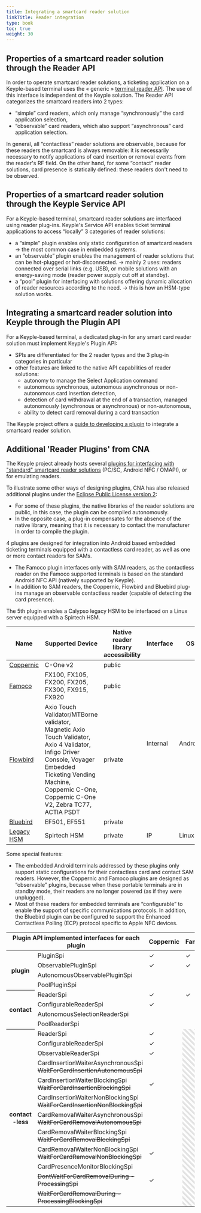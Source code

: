 ```yaml
---
title: Integrating a smartcard reader solution
linkTitle: Reader integration
type: book
toc: true
weight: 30
---
```

## Properties of a smartcard reader solution through the Reader API
In order to operate smartcard reader solutions, a ticketing application on a Keyple-based terminal uses the « generic » [terminal reader API](https://terminal-api.calypsonet.org/specifications/reader-layer/reader-api/).
The use of this interface is independent of the Keyple solution. The Reader API categorizes the smartcard readers into 2 types:
- “simple” card readers, which only manage “synchronously” the card application selection,
- “observable” card readers, which also support “asynchronous” card application selection.

In general, all “contactless” reader solutions are observable, because for these readers the smartcard is always removable: it is necessarily necessary to notify applications of card insertion or removal events from the reader's RF field.
On the other hand, for some “contact” reader solutions, card presence is statically defined: these readers don't need to be observed.

## Properties of a smartcard reader solution through the Keyple Service API
For a Keyple-based terminal, smartcard reader solutions are interfaced using reader plug-ins. Keyple's Service API enables ticket terminal applications to access “locally” 3 categories of reader solutions:
- a “simple” plugin enables only static configuration of smartcard readers → the most common case in embedded systems.
- an “observable” plugin enables the management of reader solutions that can be hot-plugged or hot-disconnected. → mainly 2 uses: readers connected over serial links (e.g. USB), or mobile solutions with an energy-saving mode (reader power supply cut off at standby).
- a “pool” plugin for interfacing with solutions offering dynamic allocation of reader resources according to the need. → this is how an HSM-type solution works.

## Integrating a smartcard reader solution into Keyple through the Plugin API
For a Keyple-based terminal, a dedicated plug-in for any smart card reader solution must implement Keyple's Plugin API:
- SPIs are differentiated for the 2 reader types and the 3 plug-in categories in particular
- other features are linked to the native API capabilities of reader solutions:
    - autonomy to manage the Select Application command
    - autonomous synchronous, autonomous asynchronous or non-autonomous card insertion detection,
    - detection of card withdrawal at the end of a transaction, managed autonomously (synchronous or asynchronous) or non-autonomous,
    - ability to detect card removal during a card transaction

The Keyple project offers a [guide to developing a plugin](https://keyple.org/learn/developer-guide/reader-plugin-add-on/) to integrate a smartcard reader solution.

## Additional 'Reader Plugins' from CNA
The Keyple project already hosts several [plugins for interfacing with "standard" smartcard reader solutions](https://keyple.org/components/standard-reader-plugins/) (PC/SC, Android NFC / OMAPI), or for emulating readers.

To illustrate some other ways of designing plugins, CNA has also released additional plugins under the [Eclipse Public License version 2](https://www.eclipse.org/legal/epl-2.0/):
- For some of these plugins, the native libraries of the reader solutions are public, in this case, the plugin can be compiled autonomously.
- In the opposite case, a plug-in compensates for the absence of the native library, meaning that it is necessary to contact the manufacturer in order to compile the plugin.

4 plugins are designed for integration into Android based embedded ticketing terminals equipped with a contactless card reader, as well as one or more contact readers for SAMs.
- The Famoco plugin interfaces only with SAM readers, as the contactless reader on the Famoco supported terminals is based on the standard Android NFC API (natively supported by Keyple).
- In addition to SAM readers, the Coppernic, Flowbird and Bluebird plug-ins manage an observable contactless reader (capable of detecting the card presence).

The 5th plugin enables a Calypso legacy HSM to be interfaced on a Linux server equipped with a Spirtech HSM.

<table id="external-resource-table-1" class="table table-striped">
    <thead>
    <tr>
        <th scope="col" class="text-center">Name</th>
        <th scope="col" class="text-center">Supported Device</th>
        <th scope="col" class="text-center">Native reader library accessibility</th>
        <th scope="col" class="text-center">Interface</th>
        <th scope="col" class="text-center">OS</th>
        <th scope="col" class="text-center">Language</th>
    </tr>
    </thead>
    <tbody id="external-resource-table-1-content">
    <tr>
        <td class="text-center"><a href="https://github.com/calypsonet/keyple-plugin-cna-coppernic-cone2-java-lib" target="_blank" rel="noopener">Coppernic</a></td>
        <td class="text-center">C-One v2</td>
        <td class="text-center">public</td>
        <td class="text-center" rowspan="4">Internal</td>
        <td class="text-center" rowspan="4">Android</td>
        <td class="text-center" rowspan="4">Kotlin</td>
    </tr>
    <tr>
        <td class="text-center"><a href="https://github.com/calypsonet/keyple-plugin-cna-famoco-se-communication-java-lib" target="_blank" rel="noopener">Famoco</a></td>
        <td class="text-center">FX100, FX105, FX200, FX205, FX300, FX915, FX920</td>
        <td class="text-center">public</td>
    </tr>
    <tr>
        <td class="text-center"><a href="https://github.com/calypsonet/keyple-plugin-cna-flowbird-android-java-lib" target="_blank" rel="noopener">Flowbird</a></td>
        <td class="text-center">Axio Touch Validator/MTBorne validator, Magnetic Axio Touch Validator, Axio 4 Validator, Infigo Driver Console, Voyager Embedded Ticketing Vending Machine, Coppernic C-One, Coppernic C-One V2, Zebra TC77, ACTIA PSDT</td>
        <td class="text-center">private</td>
    </tr>
    <tr>
        <td class="text-center"><a href="https://github.com/calypsonet/keyple-plugin-cna-bluebird-specific-nfc-java-lib" target="_blank" rel="noopener">Bluebird</a></td>
        <td class="text-center">EF501, EF551</td>
        <td class="text-center">private</td>
    </tr>
    <tr>
        <td class="text-center"><a href="https://github.com/calypsonet/keyple-plugin-cna-legacyhsm-java-lib" target="_blank" rel="noopener">Legacy HSM</a></td>
        <td class="text-center">Spirtech HSM</td>
        <td class="text-center">private</td>
        <td class="text-center">IP</td>
        <td class="text-center">Linux</td>
        <td class="text-center">Java</td>
    </tr>
    </tbody>
</table>

Some special features:
- The embedded Android terminals addressed by these plugins only support static configurations for their contactless card and contact SAM readers. However, the Coppernic and Famoco plugins are designed as “observable” plugins, because when these portable terminals are in standby mode, their readers are no longer powered (as if they were unplugged).
- Most of these readers for embedded terminals are “configurable” to enable the support of specific communications protocols. In addition, the Bluebird plugin can be configured to support the Enhanced Contactless Polling (ECP) protocol specific to Apple NFC devices.
<script type="text/javascript">
document.body.onload = function() {
    initExternalResourceTable("external-resource-table-1");
    initExternalResourceTable("external-resource-table-2");
    initExternalResourceTable("external-resource-table-3");
};
</script>

<style>
    .hachured {
        background-image: repeating-linear-gradient(
        45deg,
        transparent,
        transparent 5px,
        rgba(0, 0, 0, 0.1) 5px,
        rgba(0, 0, 0, 0.1) 10px
        );
        color: black;
    }
</style>
<table>
	<thead>
		<tr>
			<th scope="col" colspan="2">Plugin API implemented interfaces for each plugin</th>
			<th scope="col">Coppernic</th>
			<th scope="col">Famoco</th>
			<th scope="col">Flowbird</th>
			<th scope="col">Bluebird</th>
			<th scope="col">Legacy<br>HSM</th>			
		</tr>
	</thead>
	<tbody>
		<tr>
			<th scope="rowgroup" rowspan="4">plugin</th>
			<td>PluginSpi</td>
			<td>✓</td>
			<td>✓</td>
			<td>✓</td>
			<td>✓</td>
			<td>✓</td>
		</tr>
		<tr>
			<td>ObservablePluginSpi</td>
			<td>✓</td>
			<td>✓</td>
			<td></td>
			<td></td>
			<td></td>
		</tr>
		<tr>
			<td>AutonomousObservablePluginSpi</td>
			<td></td>
			<td></td>
			<td></td>
			<td></td>
			<td></td>
		</tr>
		<tr>
			<td>PoolPluginSpi</td>
			<td></td>
			<td></td>
			<td></td>
			<td></td>
			<td>✓</td>
		</tr>
		<tr>
			<th scope="rowgroup" rowspan="4">contact</th>
			<td>ReaderSpi</td>
			<td>✓</td>
			<td>✓</td>
			<td>✓</td>
			<td>✓</td>
			<td>✓</td>
		</tr>
		<tr>
			<td>ConfigurableReaderSpi</td>
			<td>✓</td>
			<td></td>
			<td></td>
			<td></td>
			<td></td>
		</tr>
		<tr>
			<td>AutonomousSelectionReaderSpi</td>
			<td></td>
			<td></td>
			<td></td>
			<td></td>
			<td></td>
		</tr>
		<tr>
			<td>PoolReaderSpi</td>
			<td></td>
			<td></td>
			<td></td>
			<td></td>
			<td>✓</td>
		</tr>
		<tr>
			<th scope="rowgroup" rowspan="12">contact -less</th>
			<td>ReaderSpi</td>
			<td>✓</td>
			<td rowspan="12" class="hachured"></td>
			<td>✓</td>
			<td>✓</td>
			<td rowspan="12"  class="hachured"></td>
		</tr>
		<tr>
			<td>ConfigurableReaderSpi</td>
			<td>✓</td>
			<td>✓</td>
			<td>✓</td>
		</tr>
		<tr>
			<td>ObservableReaderSpi</td>
			<td>✓</td>
			<td>✓</td>
			<td>✓</td>
		</tr>
		<tr>
			<td>CardInsertionWaiterAsynchronousSpi<br><s>WaitForCardInsertionAutonomousSpi</s></td>
			<td></td>
			<td>✓</td>
			<td>✓</td>
		</tr>
		<tr>
			<td>CardInsertionWaiterBlockingSpi<br><s>WaitForCardInsertionBlockingSpi</s></td>
			<td>✓</td>
			<td></td>
			<td></td>
		</tr>
		<tr>
			<td>CardInsertionWaiterNonBlockingSpi<br><s>WaitForCardInsertionNonBlockingSpi</s></td>
			<td></td>
			<td></td>
			<td></td>
		</tr>
		<tr>
			<td>CardRemovalWaiterAsynchronousSpi<br><s>WaitForCardRemovalAutonomousSpi</s></td>
			<td></td>
			<td>✓</td>
			<td></td>
		</tr>
		<tr>
			<td>CardRemovalWaiterBlockingSpi<br><s>WaitForCardRemovalBlockingSpi</s></td>
			<td></td>
			<td></td>
			<td></td>
		</tr>
		<tr>
			<td>CardRemovalWaiterNonBlockingSpi<br><s>WaitForCardRemovalNonBlockingSpi</s></td>
			<td>✓</td>
			<td></td>
			<td>✓</td>
		</tr>
		<tr>
			<td>CardPresenceMonitorBlockingSpi</td>
			<td></td>
			<td></td>
			<td></td>
		</tr>
		<tr>
			<td><s>DontWaitForCardRemovalDuring
-ProcessingSpi</s></td>
			<td>✓</td>
			<td>✓</td>
			<td>✓</td>
		</tr>
		<tr>
			<td><s>WaitForCardRemovalDuring
-ProcessingBlockingSpi</s></td>
			<td></td>
			<td></td>
			<td></td>
		</tr>
	</tbody>
</table>